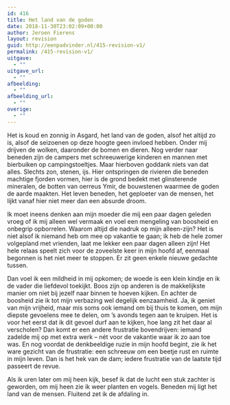 ```yaml
---
id: 416
title: Het land van de goden
date: 2018-11-30T23:02:09+00:00
author: Jeroen Fierens
layout: revision
guid: http://eenpadvinder.nl/415-revision-v1/
permalink: /415-revision-v1/
uitgave:
  - ""
uitgave_url:
  - ""
afbeelding:
  - ""
afbeelding_url:
  - ""
overige:
  - ""
---
```

Het is koud en zonnig in Asgard, het land van de goden, alsof het altijd zo is, alsof de seizoenen op deze hoogte geen invloed hebben. Onder mij drijven de wolken, daaronder de bomen en dieren. Nog verder naar beneden zijn de campers met schreeuwerige kinderen en mannen met bierbuiken op campingstoeltjes. Maar hierboven goddank niets van dat alles. Slechts zon, stenen, ijs. Hier ontspringen de rivieren die beneden machtige fjorden vormen, hier is de grond bedekt met glinsterende mineralen, de botten van oerreus Ymir, de bouwstenen waarmee de goden de aarde maakten. Het leven beneden, het geploeter van de mensen, het lijkt vanaf hier niet meer dan een absurde droom.

Ik moet ineens denken aan mijn moeder die mij een paar dagen geleden vroeg of ik mij alleen wel vermaak en voel een mengeling van boosheid en onbegrip opborrelen. Waarom altijd die nadruk op mijn alleen-zijn? Het is niet alsof ik niemand heb om mee op vakantie te gaan; ik heb de hele zomer volgepland met vrienden, laat me lekker een paar dagen alleen zijn! Het hele relaas speelt zich voor de zoveelste keer in mijn hoofd af, eenmaal begonnen is het niet meer te stoppen. Er zit geen enkele nieuwe gedachte tussen.

Dan voel ik een mildheid in mij opkomen; de woede is een klein kindje en ik de vader die liefdevol toekijkt. Boos zijn op anderen is de makkelijkste manier om niet bij jezelf naar binnen te hoeven kijken. En achter de boosheid zie ik tot mijn verbazing wel degelijk eenzaamheid. Ja, ik geniet van mijn vrijheid, maar mis soms ook iemand om bij thuis te komen, om mijn diepste gevoelens mee te delen, om ’s avonds tegen aan te kruipen. Het is voor het eerst dat ik dit gevoel durf aan te kijken, hoe lang zit het daar al verscholen? Dan komt er een andere frustratie bovendrijven: iemand zadelde mij op met extra werk – nét voor de vakantie waar ik zo aan toe was. En nog voordat de denkbeeldige ruzie in mijn hoofd begint, zie ik het ware gezicht van de frustratie: een schreeuw om een beetje rust en ruimte in mijn leven. Dan is het hek van de dam; iedere frustratie van de laatste tijd passeert de revue.

Als ik uren later om mij heen kijk, besef ik dat de lucht een stuk zachter is geworden, om mij heen zie ik weer planten en vogels. Beneden mij ligt het land van de mensen. Fluitend zet ik de afdaling in.